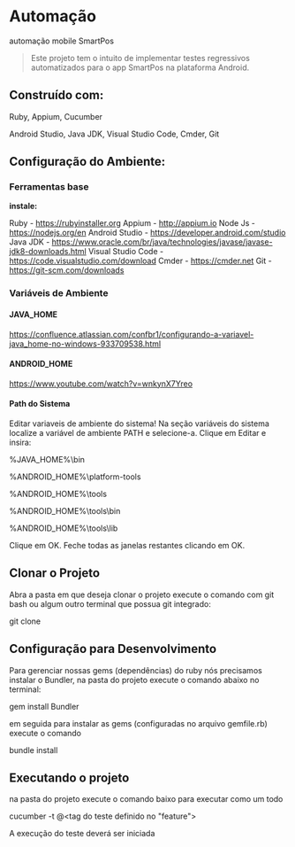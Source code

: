 # Automação
automação mobile SmartPos

> Este projeto tem o intuito de implementar testes regressivos automatizados para o app SmartPos na plataforma Android.

## Construído com:
Ruby, Appium, Cucumber

Android Studio, Java JDK, Visual Studio Code, Cmder, Git

## Configuração do Ambiente:

### Ferramentas base
**instale:**

Ruby - https://rubyinstaller.org
Appium - http://appium.io
Node Js - https://nodejs.org/en
Android Studio - https://developer.android.com/studio 
Java JDK - https://www.oracle.com/br/java/technologies/javase/javase-jdk8-downloads.html 
Visual Studio Code - https://code.visualstudio.com/download 
Cmder - https://cmder.net
Git -https://git-scm.com/downloads

### Variáveis de Ambiente

#### JAVA_HOME
https://confluence.atlassian.com/confbr1/configurando-a-variavel-java_home-no-windows-933709538.html

#### ANDROID_HOME
https://www.youtube.com/watch?v=wnkynX7Yreo

#### Path do Sistema

Editar variaveis de ambiente do sistema!
Na seção variáveis do sistema localize a variável de ambiente PATH e selecione-a. Clique em Editar e insira:

%JAVA_HOME%\bin

%ANDROID_HOME%\platform-tools

%ANDROID_HOME%\tools

%ANDROID_HOME%\tools\bin

%ANDROID_HOME%\tools\lib

Clique em OK. Feche todas as janelas restantes clicando em OK.

## Clonar o Projeto
Abra a pasta em que deseja clonar o projeto execute o comando com git bash ou algum outro terminal que possua git integrado:

git clone <url do projeto no git>

## Configuração para Desenvolvimento
Para gerenciar nossas gems (dependências) do ruby nós precisamos instalar o Bundler, na pasta do projeto execute o comando abaixo no terminal:

gem install Bundler
  
em seguida para instalar as gems (configuradas no arquivo gemfile.rb) execute o comando

bundle install

## Executando o projeto
na pasta do projeto execute o comando baixo para executar como um todo

cucumber -t @<tag do teste definido no "feature">

A execução do teste deverá ser iniciada

